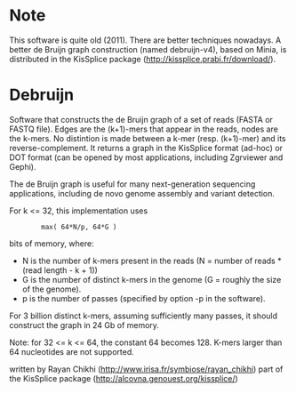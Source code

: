 Note
===

This software is quite old (2011). There are better techniques nowadays. A better de Bruijn graph construction (named debruijn-v4), based on Minia, is distributed in the KisSplice package (http://kissplice.prabi.fr/download/). 

Debruijn
===

Software that constructs the de Bruijn graph of a set of reads (FASTA or FASTQ file).
Edges are the (k+1)-mers that appear in the reads, nodes are the k-mers.
No distintion is made between a k-mer (resp. (k+1)-mer) and its reverse-complement.
It returns a graph in the KisSplice format (ad-hoc) or DOT format (can be opened by 
most applications, including Zgrviewer and Gephi). 

The de Bruijn graph is useful for many next-generation sequencing applications,
including de novo genome assembly and variant detection.

For k <= 32, this implementation uses 

            max( 64*N/p, 64*G )

bits of memory, where:

- N is the number of k-mers present in the reads (N = number of reads * (read length - k + 1))  
- G is the number of distinct k-mers in the genome (G = roughly the size of the genome). 
- p is the number of passes (specified by option -p in the software). 

For 3 billion distinct k-mers, assuming sufficiently many passes, it should construct the graph in 24 Gb of memory. 

Note: for 32 <= k <= 64, the constant 64 becomes 128. K-mers larger than 64 nucleotides are not supported.

written by Rayan Chikhi (http://www.irisa.fr/symbiose/rayan_chikhi)
part of the KisSplice package (http://alcovna.genouest.org/kissplice/)
